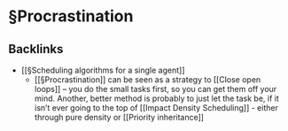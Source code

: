 # §Procrastination

## Backlinks
* [[§Scheduling algorithms for a single agent]]
	* [[§Procrastination]] can be seen as a strategy to [[Close open loops]] – you do the small tasks first, so you can get them off your mind. Another, better method is probably to just let the task be, if it isn’t ever going to the top of [[Impact Density Scheduling]] - either through pure density or [[Priority inheritance]]

<!-- {BearID:028FA2FE-3882-4845-A162-E3F5EAB28E3D-4122-0000060B4924A83B} -->
